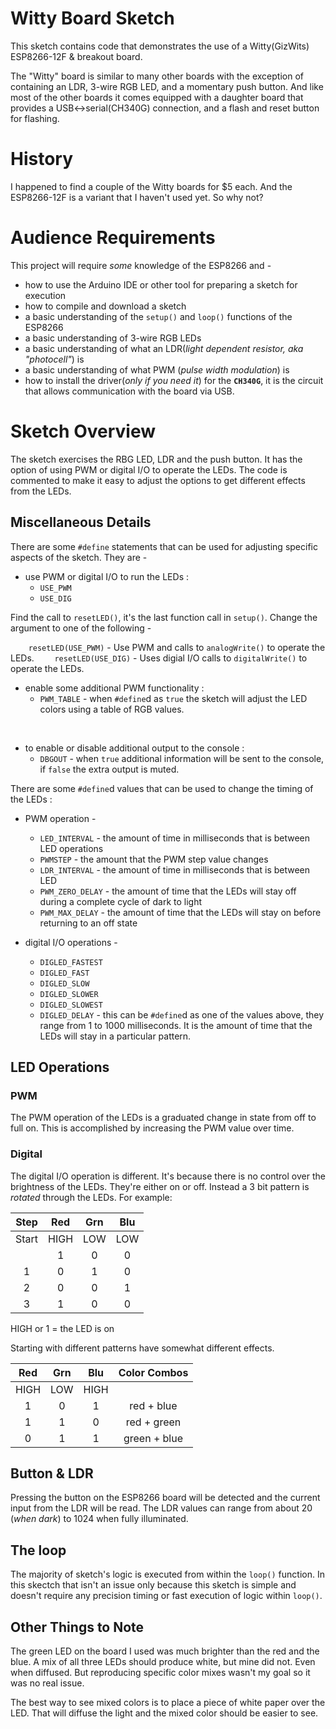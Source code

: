 # Witty Board Sketch
This sketch contains code that demonstrates the use of a Witty(GizWits) ESP8266-12F & breakout board.

The "Witty" board is similar to many other boards with the exception of containing an LDR, 3-wire RGB LED, and a momentary push button. And like most of the other boards it comes equipped with a daughter board that provides a USB<->serial(CH340G) connection, and a flash and reset button for flashing.

# History

I happened to find a couple of the Witty boards for $5 each. And the ESP8266-12F is a variant that I haven't used yet. So why not?

# Audience Requirements

This project will require *some* knowledge of the ESP8266 and - 

* how to use the Arduino IDE or other tool for preparing a sketch for execution
* how to compile and download a sketch
* a basic understanding of the `setup()` and `loop()` functions of the ESP8266
* a basic understanding of 3-wire RGB LEDs
* a basic understanding of what an LDR(*light dependent resistor, aka "photocell"*) is
* a basic understanding of what PWM (*pulse width modulation*) is
* how to install the driver(*only if you  need it*) for the **`CH340G`**, it is the circuit that allows communication with the board via USB.

# Sketch Overview

The sketch exercises the RBG LED, LDR and the push button. It has the option of using PWM or digital I/O to operate the LEDs. The code is commented to make it easy to adjust the options to get different effects from the LEDs.

## Miscellaneous Details

There are some `#define` statements that can be used for adjusting specific aspects of the sketch. They are - 

* use PWM or digital I/O to run the LEDs :
    *  `USE_PWM`
    *  `USE_DIG`

Find the call to `resetLED()`,  it's the last function call in `setup()`. Change the argument to one of the following - 

`    resetLED(USE_PWM)` - Use PWM and calls to `analogWrite()` to operate the LEDs.
`    resetLED(USE_DIG)` - Uses digial I/O calls to `digitalWrite()` to operate the LEDs.

* enable some additional PWM functionality :
    * `PWM_TABLE` - when `#define`d as `true` the sketch will adjust the LED colors using a table of RGB values.

<br>

* to enable or disable additional output to the console :
    * `DBGOUT` - when `true` additional information will be sent to the console, if `false` the extra output is muted.
    
There are some `#define`d values that can be used to change the timing of the LEDs :

* PWM operation -
    * `LED_INTERVAL` - the amount of time in milliseconds that is between LED operations
    * `PWMSTEP` - the amount that the PWM step value changes
    * `LDR_INTERVAL` - the amount of time in milliseconds that is between LED
    * `PWM_ZERO_DELAY` - the amount of time that the LEDs will stay off during a complete cycle of dark to light
    * `PWM_MAX_DELAY` - the amount of time that the LEDs will stay on before returning to an off state

* digital I/O operations - 
    * `DIGLED_FASTEST` 
    * `DIGLED_FAST`
    * `DIGLED_SLOW`
    * `DIGLED_SLOWER`
    * `DIGLED_SLOWEST`
    * `DIGLED_DELAY` - this can be `#define`d as one of the values above, they range from 1 to 1000 milliseconds. It is the amount of time that the LEDs will stay in a particular pattern.

## LED Operations

### PWM

The PWM operation of the LEDs is a graduated change in state from off to full on. This is accomplished by increasing the PWM value over time. 

### Digital

The digital I/O operation is different. It's because there is no control over the brightness of the LEDs. They're either on or off. Instead a 3 bit pattern is *rotated* through the LEDs. For example:

|  Step |  Red |  Grn |  Blu |
|:-----:|:----:|:----:|:----:|
| Start | HIGH |  LOW |  LOW |
|       |   1  |   0  |   0  |
|   1   |   0  |   1  |   0  |
|   2   |   0  |   0  |   1  |
|   3   |   1  |   0  |   0  |

HIGH or 1 = the LED is on

Starting with different patterns have somewhat different effects.

|  Red |  Grn |  Blu | Color Combos |
|:----:|:----:|:----:|:------------:|
| HIGH |  LOW | HIGH |              |
|   1  |   0  |   1  | red + blue   |
|   1  |   1  |   0  | red + green  |
|   0  |   1  |   1  | green + blue |

## Button & LDR

Pressing the button on the ESP8266 board will be detected and the current input from the LDR will be read. The LDR values can range from about 20 (*when dark*) to 1024 when fully illuminated.

## The loop

The majority of sketch's logic is executed from within the `loop()` function. In this skectch that isn't an issue only because this sketch is simple and doesn't require any precision timing or fast execution of logic within `loop()`.

## Other Things to Note

The green LED on the board I used was much brighter than the red and the blue. A mix of all three LEDs should produce white, but mine did not. Even when diffused. But reproducing specific color mixes wasn't my goal so it was no real issue.

The best way to see mixed colors is to place a piece of white paper over the LED. That will diffuse the light and the mixed color should be easier to see.



